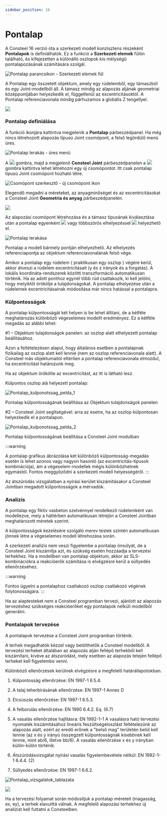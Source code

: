 ```yaml
---
sidebar_position: 10
---
```

# Pontalap

<!-- wp:paragraph {"style":{"typography":{"fontSize":"24px"}}} -->

<!-- /wp:paragraph -->

<!-- wp:paragraph -->

A Consteel 16 verzió óta a szerkezeti modell konzisztens részeként **Pontalapok** is definiálhatók. Ez a funkció a **Szerkezeti elemek** fülön található, és kifejezetten a különálló oszlopok kis mélységű pontalapozásának számítására szolgál.

<!-- /wp:paragraph -->

<!-- wp:image {"align":"center","id":51777,"sizeSlug":"full","linkDestination":"none","editorskit":{"devices":false,"desktop":true,"tablet":true,"mobile":true,"loggedin":true,"loggedout":true,"acf_visibility":"","acf_field":"","acf_condition":"","acf_value":"","migrated":false,"unit_test":false}} -->

![Pontalap parancsikon - Szerkezeti elemek fül](./img/wp-content-uploads-2023-07-Pontalap_menu_parancs.png)

<!-- /wp:image -->

<!-- wp:paragraph -->

A Pontalap egy összetett objektum, amely egy rúdelemből, egy támaszból és egy Joint-modellből áll. A támasz mindig az alapozás aljának geometriai középpontjában helyezkedik el, függetlenül az excentricitásoktól. A Pontalap referenciavonala mindig párhuzamos a globális Z tengellyel.

<!-- /wp:paragraph -->

<!-- wp:image {"align":"center","id":44444,"sizeSlug":"full","linkDestination":"none","editorskit":{"devices":false,"desktop":true,"tablet":true,"mobile":true,"loggedin":true,"loggedout":true,"acf_visibility":"","acf_field":"","acf_condition":"","acf_value":"","migrated":false,"unit_test":false}} -->

![](./img/wp-content-uploads-2023-01-image-3.png)

<!-- /wp:image -->

<!-- wp:heading {"level":3,"editorskit":{"devices":false,"desktop":true,"tablet":true,"mobile":true,"loggedin":true,"loggedout":true,"acf_visibility":"","acf_field":"","acf_condition":"","acf_value":"","migrated":false,"unit_test":false}} -->

### **Pontalap definiálása**

<!-- /wp:heading -->

<!-- wp:paragraph -->

A funkció ikonjára kattintva megjelenik a **Pontalap** párbeszédpanel. Ha még nincs létrehozott alapozás típusú Joint csomópont, a felső legördülő menü üres.

<!-- /wp:paragraph -->

<!-- wp:image {"align":"center","id":51768,"sizeSlug":"full","linkDestination":"none","editorskit":{"devices":false,"desktop":true,"tablet":true,"mobile":true,"loggedin":true,"loggedout":true,"acf_visibility":"","acf_field":"","acf_condition":"","acf_value":"","migrated":false,"unit_test":false}} -->

![Pontalap lerakás - üres menü](./img/wp-content-uploads-2023-07-Pontalap_lerakas_ures.png)

<!-- /wp:image -->

<!-- wp:paragraph -->

A ![](./img/wp-content-uploads-2021-04-3dots-button.png) gombra, majd a megjelenő **Consteel Joint** párbeszédpanelen a ![](./img/wp-content-uploads-2022-12-JointCreateIcon.png) gombra kattintva lehet létrehozni egy új csomópontot. Itt csak pontalap típusú Joint csomópont hozható létre.

<!-- /wp:paragraph -->

<!-- wp:image {"align":"center","id":51786,"sizeSlug":"large","linkDestination":"none","editorskit":{"devices":false,"desktop":true,"tablet":true,"mobile":true,"loggedin":true,"loggedout":true,"acf_visibility":"","acf_field":"","acf_condition":"","acf_value":"","migrated":false,"unit_test":false}} -->

![Csomópont szerkesztő - új csomópont ikon](./img/wp-content-uploads-2023-07-Pontalap_csomopont_letrehozas-1024x135.png)

<!-- /wp:image -->

<!-- wp:paragraph -->

Elegendő megadni a méreteket, az anyagminőséget és az excentricitásokat a Consteel Joint **Geometria és anyag** párbeszédpanelén.

<!-- /wp:paragraph -->

<!-- wp:image {"align":"center","id":51723,"sizeSlug":"full","linkDestination":"none","editorskit":{"devices":false,"desktop":true,"tablet":true,"mobile":true,"loggedin":true,"loggedout":true,"acf_visibility":"","acf_field":"","acf_condition":"","acf_value":"","migrated":false,"unit_test":false}} -->

![](./img/wp-content-uploads-2023-07-Pontalap_csomopont_letrehozas_geometria.png)

<!-- /wp:image -->

<!-- wp:paragraph -->

Az alapozási csomópont létrehozása és a támasz típusának kiválasztása után a pontalap egyenként ![](./img/wp-content-uploads-2022-12-Pencil_icon.png) vagy többszörös elhelyezéssel ![](./img/wp-content-uploads-2022-12-Arrow_icon.png) helyezhető el.

<!-- /wp:paragraph -->

<!-- wp:image {"align":"center","id":51732,"sizeSlug":"full","linkDestination":"none","editorskit":{"devices":false,"desktop":true,"tablet":true,"mobile":true,"loggedin":true,"loggedout":true,"acf_visibility":"","acf_field":"","acf_condition":"","acf_value":"","migrated":false,"unit_test":false}} -->

![Pontalap lerakása](./img/wp-content-uploads-2023-07-Pontalap_lerakas.png)

<!-- /wp:image -->

<!-- wp:paragraph -->

Pontalap a modell bármely pontján elhelyezhető. Az elhelyezés referenciapontja az objektum referenciavonalának felső vége.

<!-- /wp:paragraph -->

<!-- wp:paragraph -->

Amikor a pontalap egy rúdelem ( praktikusan egy oszlop ) végére kerül, akkor átveszi a rúdelem excentricitásait (y és z irányok és a forgatás). A lokális koordináta-rendszerek közötti transzformáció automatikusan történik. Ha az adott ponthoz egynél több rúd csatlakozik, ki kell jelölni, hogy melyiktől örökölje a tulajdonságokat. A pontalap elhelyezése után a rúdelemek excentricitásainak módosítása már nincs hatással a pontalapra.

<!-- /wp:paragraph -->

<!-- wp:heading {"level":3,"editorskit":{"devices":false,"desktop":true,"tablet":true,"mobile":true,"loggedin":true,"loggedout":true,"acf_visibility":"","acf_field":"","acf_condition":"","acf_value":"","migrated":false,"unit_test":false}} -->

### **Külpontosságok**

<!-- /wp:heading -->

<!-- wp:paragraph -->

A pontalap külpontosságát két helyen is be lehet állítani, de a kétféle meghatározás különböző végeselemes modellt eredményez. Ez a kétféle megadás az alábbi lehet:

<!-- /wp:paragraph -->

<!-- wp:paragraph -->

\#1 – Objektum tulajdonságok panelen: az oszlop alatt elhelyezett pontalap beállításához.

<!-- /wp:paragraph -->

<!-- wp:paragraph -->

Azon a feltételezésen alapul, hogy általános esetben a pontalapnak fizikailag az oszlop alatt kell lennie (nem az oszlop referenciavonala alatt). A Consteel más objektumaitól eltérően a pontalap referenciavonala elmozdul, ha excentricitást határozunk meg.

<!-- /wp:paragraph -->

<!-- wp:paragraph -->

Ha az objektum örökölte az excentricitást, az itt is látható lesz.

<!-- /wp:paragraph -->

<!-- wp:paragraph -->

Külpontos oszlop alá helyezett pontalap:

<!-- /wp:paragraph -->

<!-- wp:image {"align":"center","id":52101,"sizeSlug":"full","linkDestination":"none","className":"is-style-editorskit-rounded","editorskit":{"devices":false,"desktop":true,"tablet":true,"mobile":true,"loggedin":true,"loggedout":true,"acf_visibility":"","acf_field":"","acf_condition":"","acf_value":"","migrated":false,"unit_test":false}} -->

![Pontalap_kulponotssag_pelda_1](./img/wp-content-uploads-2023-01-Pontalap_kulponotssag_pelda_1.png)

Pontalap külpontosságának beállítása az Objektum tulajdonságok panelen

<!-- /wp:image -->

<!-- wp:paragraph -->

\#2 – Consteel Joint segítségével: arra az esetre, ha az oszlop külpontosan helyezkedik el a pontalapon.

<!-- /wp:paragraph -->

<!-- wp:image {"align":"center","id":52110,"sizeSlug":"full","linkDestination":"none","className":"is-style-editorskit-rounded","editorskit":{"devices":false,"desktop":true,"tablet":true,"mobile":true,"loggedin":true,"loggedout":true,"acf_visibility":"","acf_field":"","acf_condition":"","acf_value":"","migrated":false,"unit_test":false}} -->

![Pontalap_kulponotssag_pelda_2](./img/wp-content-uploads-2023-07-Pontalap_kulponotssag_pelda_2.png)

Pontalap külpontosságának beállítása a Consteel Joint modulban

<!-- /wp:image -->

<!-- wp:image {"align":"left","id":44536,"width":138,"height":147,"sizeSlug":"full","linkDestination":"none","editorskit":{"devices":false,"desktop":true,"tablet":true,"mobile":true,"loggedin":true,"loggedout":true,"acf_visibility":"","acf_field":"","acf_condition":"","acf_value":"","migrated":false,"unit_test":false}} -->

:::warning

A pontalap grafikus ábrázolása két különböző külpontosság-megadás esetén is lehet azonos vagy nagyon hasonló (az excentricitás-típusok kombinációja), ám a végeselem-modellek mégis különbözhetnek egymástól. Fontos meggyőződni a szerkezeti modell helyességéről.
:::
<!-- /wp:paragraph -->

<!-- wp:paragraph -->

Az átszúródás vizsgálatban a nyírási kerület kiszámításakor a Consteel Jointban megadott külpontosságok a mérvadók.

<!-- /wp:paragraph -->

<!-- wp:paragraph -->

<!-- /wp:paragraph -->

<!-- wp:heading {"level":3,"editorskit":{"devices":false,"desktop":true,"tablet":true,"mobile":true,"loggedin":true,"loggedout":true,"acf_visibility":"","acf_field":"","acf_condition":"","acf_value":"","migrated":false,"unit_test":false}} -->

### **Analízis**

<!-- /wp:heading -->

<!-- wp:paragraph -->

A pontalap egy fiktív vasbeton szelvénnyel rendelkező rúdelemként van modellezve, mely a háttérben automatikusan létrejön a Consteel Jointban meghatározott méretek szerint.

<!-- /wp:paragraph -->

<!-- wp:paragraph -->

A külpontosságok kezelésére szolgáló merev testek szintén automatikusan jönnek létre a végeselemes modell létrehozása során.

<!-- /wp:paragraph -->

<!-- wp:paragraph -->

A szerkezeti analízis nem veszi figyelembe a pontalap önsúlyát, de a Consteel Joint kiszámítja azt, és szükség esetén hozzáadja a tervezési terhekhez. Ha a modellben van pontalap objektum, akkor az SLS-kombinációkra a reakcióerők számítása is elvégzésre kerül a süllyedés ellenőrzéséhez.

<!-- /wp:paragraph -->

<!-- wp:paragraph -->

<!-- /wp:paragraph -->

<!-- wp:image {"align":"left","id":44544,"width":144,"height":153,"sizeSlug":"full","linkDestination":"none","editorskit":{"devices":false,"desktop":true,"tablet":true,"mobile":true,"loggedin":true,"loggedout":true,"acf_visibility":"","acf_field":"","acf_condition":"","acf_value":"","migrated":false,"unit_test":false}} -->
:::warning

Fontos ügyelni a pontalaphoz csatlakozó oszlop csatlakozó végének folytonosságára.
:::
<!-- /wp:paragraph -->

<!-- wp:paragraph -->

Ha az alaptesteket nem a Consteel programban tervezi, ajánlott az alapozás tervezéshez szükséges reakcióerőket egy pontalapok nélküli modellből generálni.

<!-- /wp:paragraph -->

<!-- wp:spacer -->

<!-- /wp:spacer -->

<!-- wp:heading {"level":3,"editorskit":{"devices":false,"desktop":true,"tablet":true,"mobile":true,"loggedin":true,"loggedout":true,"acf_visibility":"","acf_field":"","acf_condition":"","acf_value":"","migrated":false,"unit_test":false}} -->

### **Pontalapok tervezése**


A pontalapok tervezése a Consteel Joint programban történik.


A terhek megadhatók kézzel vagy betölthetők a Consteel modellből. A tervezési terheket általában az alapozás alján fellépő terhekből kell kiszámítani, kivéve az átszúródást, mely esetben az alapozás tetején fellépő terheket kell figyelembe venni.


Különböző ellenőrzések kerülnek elvégzésre a megfelelő határállapotokban.

1. Külpontosság ellenőrzése: EN 1997-1 6.5.4.

6. A talaj teherbírásának ellenőrzése: EN 1997-1 Annex D

10. Elcsúszás ellenőrzése: EN 1997-1 6.5.3.

14. A felborulás ellenőrzése: EN 1990 6.4.2. Eq. (6.7)

18. A vasalás ellenőrzése hajlításra: EN 1992-1-1 A vasalásra ható tervezési nyomaték kiszámításához lineáris feszültségeloszlást feltételezünk az alapozás alatt, ezért az eredő erőnek a "belső mag" területén belül kell lennie (az x és y irányú összegzett külpontosságnak kisebbnek kell lennie, mint ab/6, illetve bb/6). A vasalás ellenőrzése x és y irányban külön-külön történik.

22. Átszúródásvizsgálat nyírási vasalás figyelembevétele nélkül: EN 1992-1-1 6.4.4. (2)

26. Süllyedés ellenőrzése: EN 1997-1 6.6.2.


![Pontalap_vizsgalatok_tablazata](./img/wp-content-uploads-2023-07-Pontalap_vizsgalatok_tablazata-1024x183.png)


![](./img/wp-content-uploads-2023-01-image-16.png)



Ha a tervezési folyamat során módosítjuk a pontalap méreteit (magasság, ex, ey), a terhek elavulttá válnak. A megfelelő alapozási terhekhez új analízist kell futtatni a Consteelben.